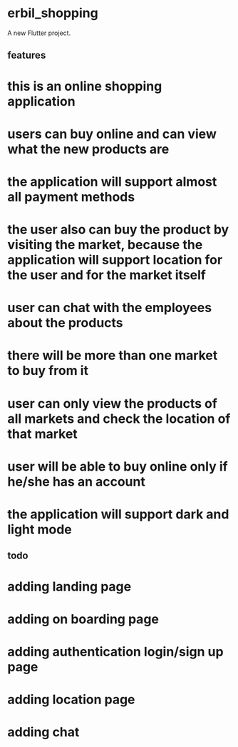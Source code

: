 # erbil_shopping

A new Flutter project.

## features

# this is an online shopping application 
# users can buy online and can view what the new products are
# the application will support almost all payment methods 
# the user also can buy the product by visiting the market, because the application will support location for the user and for the market itself
# user can chat with the employees about the products
# there will be more than one market to buy from it 
# user can only view the products of all markets and check the location of that market
# user will be able to buy online only if he/she has an account
# the application will support dark and light mode 


## todo
# adding landing page
# adding on boarding page
# adding authentication login/sign up page
# adding location page
# adding chat


